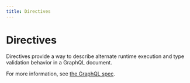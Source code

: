 ```yaml
---
title: Directives
---
```


# Directives

Directives provide a way to describe alternate runtime execution and type validation behavior in a GraphQL document.

For more information, see [the GraphQL spec](https://graphql.github.io/graphql-spec/draft/#sec-Language.Directives).
